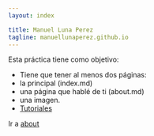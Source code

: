 ```yaml
---
layout: index

title: Manuel Luna Perez
tagline: manuellunaperez.github.io
---
```


Esta práctica tiene como objetivo:

 - Tiene que tener al menos dos páginas:
  - la principal (index.md)
  - una página que hablé de ti (about.md)
  - una imagen.
  - [Tutoriales]


Ir a [about]

  [about]: /about
  [Tutoriales]: /tutoriales/chamilo

